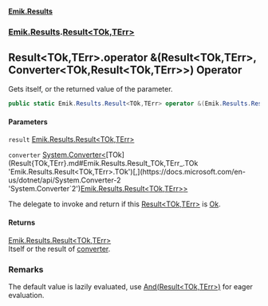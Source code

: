 #### [Emik.Results](index.md 'index')
### [Emik.Results](Emik.Results.md 'Emik.Results').[Result&lt;TOk,TErr&gt;](Result{TOk,TErr}.md 'Emik.Results.Result<TOk,TErr>')

## Result<TOk,TErr>.operator &(Result<TOk,TErr>, Converter<TOk,Result<TOk,TErr>>) Operator

Gets itself, or the returned value of the parameter.

```csharp
public static Emik.Results.Result<TOk,TErr> operator &(Emik.Results.Result<TOk,TErr> result, System.Converter<TOk,Emik.Results.Result<TOk,TErr>> converter);
```
#### Parameters

<a name='Emik.Results.Result_TOk,TErr_.op_BitwiseAnd(Emik.Results.Result_TOk,TErr_,System.Converter_TOk,Emik.Results.Result_TOk,TErr__).result'></a>

`result` [Emik.Results.Result&lt;](Result{TOk,TErr}.md 'Emik.Results.Result<TOk,TErr>')[TOk](Result{TOk,TErr}.md#Emik.Results.Result_TOk,TErr_.TOk 'Emik.Results.Result<TOk,TErr>.TOk')[,](Result{TOk,TErr}.md 'Emik.Results.Result<TOk,TErr>')[TErr](Result{TOk,TErr}.md#Emik.Results.Result_TOk,TErr_.TErr 'Emik.Results.Result<TOk,TErr>.TErr')[&gt;](Result{TOk,TErr}.md 'Emik.Results.Result<TOk,TErr>')

<a name='Emik.Results.Result_TOk,TErr_.op_BitwiseAnd(Emik.Results.Result_TOk,TErr_,System.Converter_TOk,Emik.Results.Result_TOk,TErr__).converter'></a>

`converter` [System.Converter&lt;](https://docs.microsoft.com/en-us/dotnet/api/System.Converter-2 'System.Converter`2')[TOk](Result{TOk,TErr}.md#Emik.Results.Result_TOk,TErr_.TOk 'Emik.Results.Result<TOk,TErr>.TOk')[,](https://docs.microsoft.com/en-us/dotnet/api/System.Converter-2 'System.Converter`2')[Emik.Results.Result&lt;](Result{TOk,TErr}.md 'Emik.Results.Result<TOk,TErr>')[TOk](Result{TOk,TErr}.md#Emik.Results.Result_TOk,TErr_.TOk 'Emik.Results.Result<TOk,TErr>.TOk')[,](Result{TOk,TErr}.md 'Emik.Results.Result<TOk,TErr>')[TErr](Result{TOk,TErr}.md#Emik.Results.Result_TOk,TErr_.TErr 'Emik.Results.Result<TOk,TErr>.TErr')[&gt;](Result{TOk,TErr}.md 'Emik.Results.Result<TOk,TErr>')[&gt;](https://docs.microsoft.com/en-us/dotnet/api/System.Converter-2 'System.Converter`2')

The delegate to invoke and return if this [Result&lt;TOk,TErr&gt;](Result{TOk,TErr}.md 'Emik.Results.Result<TOk,TErr>') is [Ok](Result{TOk,TErr}.Ok.md 'Emik.Results.Result<TOk,TErr>.Ok').

#### Returns
[Emik.Results.Result&lt;](Result{TOk,TErr}.md 'Emik.Results.Result<TOk,TErr>')[TOk](Result{TOk,TErr}.md#Emik.Results.Result_TOk,TErr_.TOk 'Emik.Results.Result<TOk,TErr>.TOk')[,](Result{TOk,TErr}.md 'Emik.Results.Result<TOk,TErr>')[TErr](Result{TOk,TErr}.md#Emik.Results.Result_TOk,TErr_.TErr 'Emik.Results.Result<TOk,TErr>.TErr')[&gt;](Result{TOk,TErr}.md 'Emik.Results.Result<TOk,TErr>')  
Itself or the result of [converter](Result{TOk,TErr}.op_BitwiseAnd(Result{TOk,TErr},Converter{TOk,Result{TOk,TErr}}).md#Emik.Results.Result_TOk,TErr_.op_BitwiseAnd(Emik.Results.Result_TOk,TErr_,System.Converter_TOk,Emik.Results.Result_TOk,TErr__).converter 'Emik.Results.Result<TOk,TErr>.op_BitwiseAnd(Emik.Results.Result<TOk,TErr>, System.Converter<TOk,Emik.Results.Result<TOk,TErr>>).converter').

### Remarks
  
The default value is lazily evaluated, use [And(Result&lt;TOk,TErr&gt;)](Result{TOk,TErr}.And(Result{TOk,TErr}).md 'Emik.Results.Result<TOk,TErr>.And(Emik.Results.Result<TOk,TErr>)') for eager evaluation.